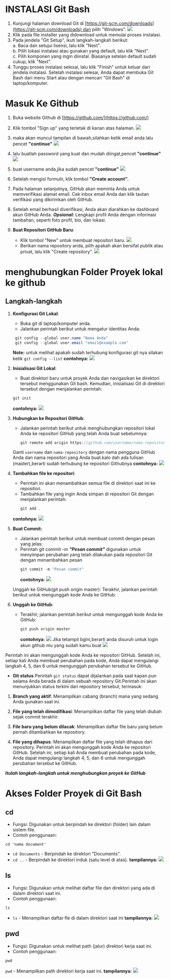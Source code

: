 # INSTALASI Git Bash
1. Kunjungi halaman download Git di [https://git-scm.com/downloads](https://git-scm.com/downloads) dan pilih "Windows".
![](ASSETS/git_download.jpg)
2. Klik pada file installer yang didownload untuk memulai proses instalasi.
3. Pada jendela "Git Setup", ikuti langkah-langkah berikut:  
    a. Baca dan setujui lisensi, lalu klik "Next".  
    b. Pilih lokasi instalasi atau gunakan yang default, lalu klik "Next".  
    c. Pilih komponen yang ingin diinstal. Biasanya setelan default sudah cukup, klik "Next".
4. Tunggu proses instalasi selesai, lalu klik "Finish" untuk keluar dari jendela instalasi.
    Setelah instalasi selesai, Anda dapat membuka Git Bash dari menu Start atau dengan mencari "Git Bash" di laptop/komputer.

# Masuk Ke Github
1. Buka website Github di [https://github.com/](https://github.com/)
3. Klik tombol "Sign up" yang terletak di kanan atas halaman.
    ![](ASSETS/home_github.jpg)
4. maka akan muncul tampilan di bawah,silahkan ketik email anda lalu pencet **"continue"**
![](ASSETS/email.jpg)
5.  lalu buatlah password yang kuat dan mudah diingat,pencet **"continue"**
![](ASSETS/pass.jpg)
6. buat username anda,jika sudah pencet **"continue"**
![](ASSETS/username.jpg)
7. Setelah mengisi formulir, klik tombol **"Create account".**
8. Pada halaman selanjutnya, GitHub akan meminta Anda untuk memverifikasi alamat email. Cek inbox email Anda dan klik tautan verifikasi yang dikirimkan oleh GitHub.
9. Setelah email berhasil diverifikasi, Anda akan diarahkan ke dashboard akun GitHub Anda.
  ***Opsional:*** Lengkapi profil Anda dengan informasi tambahan, seperti foto profil, bio, dan lokasi.
  
1. **Buat Repositori GitHub Baru**:
   - Klik tombol "New" untuk membuat repositori baru.
![](ASSETS/CREATE.PNG)
   - Berikan nama repository anda, pilih apakah akan bersifat publik atau privat, lalu klik "Create repository".
![](ASSETS/REPOSI.png)
# menghubungkan Folder Proyek lokal ke github
## Langkah-langkah
1. **Konfigurasi Git Lokal**:
   - Buka git di laptop/komputer anda.
   - Jalankan perintah berikut untuk mengatur identitas Anda:
    ```cs
     git config --global user.name "Nama Anda"
     git config --global user.email "email@example.com"
     ```
    **Note:** untuk melihat apakah sudah terhubung konfigurasi git nya silakan ketik 
    `git config --list`
 **contohnya:** ![](ASSETS/GIT_CONFIG_LIST.jpg)
	 
2. **Inisialisasi Git Lokal**:
   -  Buat direktori baru untuk proyek Anda dan navigasikan ke direktori tersebut menggunakan Git bash. Kemudian, inisialisasi Git di direktori tersebut dengan menjalankan perintah:
     ```cs
     git init
     ```
     **contohnya:** 
     ![](ASSETS/git_init.jpg)
     
3. **Hubungkan ke Repositori GitHub**:
   - Jalankan perintah berikut untuk menghubungkan repositori lokal Anda ke repositori GitHub yang telah Anda buat sebelumnya:
     ```cs
     git remote add origin https://github.com/username/nama-repository.git
     ```
   Ganti `username` dan `nama-repository` dengan nama pengguna GitHub Anda dan nama repositori yang Anda buat.kalo dah ada tulisan (master),berarti sudah terhubung ke repositori Githubnya
   **contohnya:**
![](ASSETS/git_remote.jpg)
     
4. **Tambahkan file ke repositori**: 
   - Perintah ini akan menambahkan semua file di direktori saat ini ke repositori.
   - Tambahkan file yang ingin Anda simpan di repositori Git dengan menjalankan perintah:
     ```cs
     git add .
     ```
   **contohnya:**
![](ASSETS/git_add.jpg)

5. **Buat Commit:**
   - Jalankan perintah berikut untuk membuat commit dengan pesan yang jelas:
   - Perintah git commit -m ***"Pesan commit"*** digunakan untuk menyimpan perubahan yang telah dilakukan pada repositori Git dengan menambahkan pesan
     ```cs
     git commit -m "Pesan commit"
     ```
     **contohnya:** 
![](ASSETS/commit.jpg)
     
   Unggah ke GitHub(git push origin master):
   Terakhir, jalankan perintah berikut untuk mengunggah kode Anda ke GitHub:

6. **Unggah ke GitHub**:
   - Terakhir, jalankan perintah berikut untuk mengunggah kode Anda ke GitHub:
     ```cs
     git push origin master
     ```
     **contohnya:**
![](ASSETS/git_push_origin.jpg)
    Jika tetampil bgini,berarti anda disuruh untuk login akun github mu yang sudah kamu buat
![](ASSETS/login.jpg)

Perintah ini akan mengunggah kode Anda ke repositori GitHub. Setelah ini, setiap kali Anda membuat perubahan pada kode, Anda dapat mengulangi langkah 4, 5, dan 6 untuk mengunggah perubahan tersebut ke GitHub.

- **Git status**
Perintah `git status` dapat dijalankan pada saat kapan pun selama Anda berada di dalam sebuah repository Git.Perintah ini akan menunjukkan status terkini dari repository tersebut, termasuk:
1. **Branch yang aktif**: Menampilkan cabang (branch) mana yang sedang Anda gunakan saat ini.
    
2. **File yang telah dimodifikasi**: Menampilkan daftar file yang telah diubah sejak commit terakhir.
    
3. **File baru yang belum dilacak**: Menampilkan daftar file baru yang belum pernah ditambahkan ke repository.
    
4. **File yang dihapus**: Menampilkan daftar file yang telah dihapus dari repository.
   Perintah ini akan mengunggah kode Anda ke repositori GitHub. Setelah ini, setiap kali Anda membuat perubahan pada kode, Anda dapat mengulangi langkah 4, 5, dan 6 untuk mengunggah perubahan tersebut ke GitHub.
   
***Itulah langkah-langkah untuk menghubungkan proyek ke GitHub***
# Akses Folder Proyek di Git Bash
## cd 
- Fungsi: Digunakan untuk berpindah ke direktori (folder) lain dalam sistem file.
- Contoh penggunaan:
```shell
cd 'nama document'
```
  - `cd Documents` - Berpindah ke direktori "Documents".
  - `cd ..` - Berpindah ke direktori induk (satu level di atas).
  **tampilannya:**
![](ASSETS/cd.jpg)
## ls 
- Fungsi: Digunakan untuk melihat daftar file dan direktori yang ada di dalam direktori saat ini.
- Contoh penggunaan:
```shell
ls
```
  - `ls` - Menampilkan daftar fle di dalam direktori saat ini
**tampilannya:**
![](ASSETS/ls.jpg)
## pwd
- Fungsi: Digunakan untuk melihat path (jalur) direktori kerja saat ini.
- Contoh penggunaan:
```cs
pwd
```
`pwd` - Menampilkan path direktori kerja saat ini.
**tampilannya:**
![](ASSETS/pwd.jpg)
